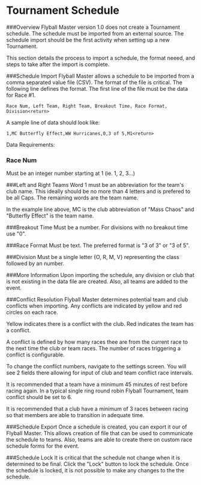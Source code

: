 # Tournament Schedule

###Overview
Flyball Master version 1.0 does not create a Tournament schedule. The schedule must be imported from an external source. The schedule import should be the first activity when setting up a new Tournament.

This section details the process to import a schedule, the format neeed, and steps to take after the import is complete.

###Schedule Import
Flyball Master allows a schedule to be imported from a comma separated value file (CSV). The format of the file is critical. The following line defines the format. The first line of the file must be the data for Race #1.

```
Race Num, Left Team, Right Team, Breakout Time, Race Format, Division<return>
```

A sample line of data should look like:

```
1,MC Butterfly Effect,WW Hurricanes,0,3 of 5,M1<return>
```

Data Requirements:

### Race Num
Must be an integer number starting at 1 (ie. 1, 2, 3...)

###Left and Right Teams
Word 1 must be an abbreviation for the team's club name. This ideally should be no more than 4 letters and is prefered to be all Caps. The remaining words are the team name. 

In the example line above, MC is the club abbreviation of "Mass Chaos" and "Butterfly Effect" is the team name.

###Breakout Time
Must be a number. For divisions with no breakout time use "0".

###Race Format
Must be text. The preferred format is "3 of 3" or "3 of 5".

###Division
Must be a single letter {O, R, M, V} representing the class followed by an number.

###More Information
Upon importing the schedule, any division or club that is not existing in the data file are created. Also, all teams are added to the event.

###Conflict Resolution
Flyball Master determines potential team and club conflicts when importing. Any conflicts are indicated by yellow and red circles on each race.

Yellow indicates there is a conflict with the club. Red indicates the team has a conflict.

A conflict is defined by how many races thee are from the current race to the next time the club or team races. The number of races triggering a conflict is configurable.

To change the conflict numbers, navigate to the settings screen. You will see 2 fields there allowing for input of club and team conflict race intervals.

It is recommended that a team have a minimum 45 minutes of rest before racing again. In a typical single ring round robin Flyball Tournament, team conflict should be set to 6.

It is recommended that a club have a minimum of 3 races between racing so that members are able to transition in adequate time.

###Schedule Export
Once a schedule is created, you can export it our of Flyball Master. This allows creation of file that can be used to communicate the schedule to teams. Also, teams are able to create there on custom race schedule forms for the event.

###Schedule Lock
It is critical that the schedule not change when it is determined to be final. Click the "Lock" button to lock the schedule. Once the schedule is locked, it is not possible to make any changes to the the schedule.



